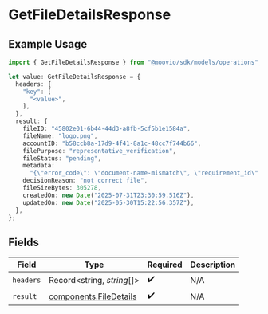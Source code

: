 # GetFileDetailsResponse

## Example Usage

```typescript
import { GetFileDetailsResponse } from "@moovio/sdk/models/operations";

let value: GetFileDetailsResponse = {
  headers: {
    "key": [
      "<value>",
    ],
  },
  result: {
    fileID: "45802e01-6b44-44d3-a8fb-5cf5b1e1584a",
    fileName: "logo.png",
    accountID: "b58ccb8a-17d9-4f41-8a1c-48cc7f744b66",
    filePurpose: "representative_verification",
    fileStatus: "pending",
    metadata:
      "{\"error_code\": \"document-name-mismatch\", \"requirement_id\": \"document.individual.verification\", \"representative_id\": \"c63ab175-251d-497e-a267-7346d087e180\", \"comment\": \"testing comment\"",
    decisionReason: "not correct file",
    fileSizeBytes: 305278,
    createdOn: new Date("2025-07-31T23:30:59.516Z"),
    updatedOn: new Date("2025-05-30T15:22:56.357Z"),
  },
};
```

## Fields

| Field                                                            | Type                                                             | Required                                                         | Description                                                      |
| ---------------------------------------------------------------- | ---------------------------------------------------------------- | ---------------------------------------------------------------- | ---------------------------------------------------------------- |
| `headers`                                                        | Record<string, *string*[]>                                       | :heavy_check_mark:                                               | N/A                                                              |
| `result`                                                         | [components.FileDetails](../../models/components/filedetails.md) | :heavy_check_mark:                                               | N/A                                                              |
